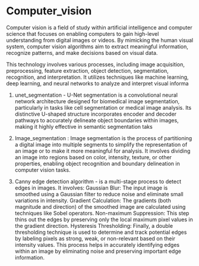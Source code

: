 # Computer_vision

Computer vision is a field of study within artificial intelligence and computer science that focuses on enabling computers to gain high-level understanding from digital images or videos. By mimicking the human visual system, computer vision algorithms aim to extract meaningful information, recognize patterns, and make decisions based on visual data.

This technology involves various processes, including image acquisition, preprocessing, feature extraction, object detection, segmentation, recognition, and interpretation. It utilizes techniques like machine learning, deep learning, and neural networks to analyze and interpret visual informa

1. unet_segmentation - U-Net segmentation is a convolutional neural network architecture designed for biomedical image segmentation, particularly in tasks like cell segmentation or medical image analysis. Its distinctive U-shaped structure incorporates encoder and decoder pathways to accurately delineate object boundaries within images, making it highly effective in semantic segmentation taks

2. Image_segmentation : Image segmentation is the process of partitioning a digital image into multiple segments to simplify the representation of an image or to make it more meaningful for analysis. It involves dividing an image into regions based on color, intensity, texture, or other properties, enabling object recognition and boundary delineation in computer vision tasks.

3. Canny edge detection algorithm - is a multi-stage process to detect edges in images.
   It involves:
Gaussian Blur: The input image is smoothed using a Gaussian filter to reduce noise and eliminate small variations in intensity.
Gradient Calculation: The gradients (both magnitude and direction) of the smoothed image are calculated using techniques like Sobel operators.
Non-maximum Suppression: This step thins out the edges by preserving only the local maximum pixel values in the gradient direction.
Hysteresis Thresholding: Finally, a double thresholding technique is used to determine and track potential edges by labeling pixels as strong, weak, or non-relevant based on their intensity values.
This process helps in accurately identifying edges within an image by eliminating noise and preserving important edge information.
